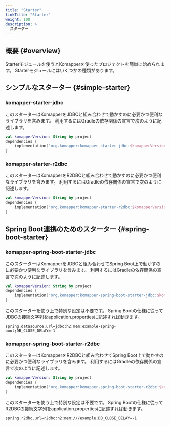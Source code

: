 ```yaml
---
title: "Starter"
linkTitle: "Starter"
weight: 100
description: >
  スターター
---
```


## 概要 {#overview}

Starterモジュールを使うとKomapperを使ったプロジェクトを簡単に始められます。
Starterモジュールにはいくつかの種類があります。

## シンプルなスターター {#simple-starter}

### komapper-starter-jdbc

このスターターはKomapperをJDBCと組み合わせて動かすのに必要かつ便利なライブラリを含みます。
利用するにはGradleの依存関係の宣言で次のように記述します。

```kotlin
val komapperVersion: String by project
dependencies {
    implementation("org.komapper:komapper-starter-jdbc:$komapperVersion")
}
```

### komapper-starter-r2dbc

このスターターはKomapperをR2DBCと組み合わせて動かすのに必要かつ便利なライブラリを含みます。
利用するにはGradleの依存関係の宣言で次のように記述します。

```kotlin
val komapperVersion: String by project
dependencies {
    implementation("org.komapper:komapper-starter-r2dbc:$komapperVersion")
}
```

## Spring Boot連携のためのスターター {#spring-boot-starter}

### komapper-spring-boot-starter-jdbc

このスターターはKomapperをJDBCと組み合わせてSpring Boot上で動かすのに必要かつ便利なライブラリを含みます。
利用するにはGradleの依存関係の宣言で次のように記述します。

```kotlin
val komapperVersion: String by project
dependencies {
    implementation("org.komapper:komapper-spring-boot-starter-jdbc:$komapperVersion")
}
```

このスターターを使う上で特別な設定は不要です。
Spring Bootの仕様に従ってJDBCの接続文字列をapplication.propertiesに記述すれば動きます。

```
spring.datasource.url=jdbc:h2:mem:example-spring-boot;DB_CLOSE_DELAY=-1
```

### komapper-spring-boot-starter-r2dbc

このスターターはKomapperをR2DBCと組み合わせてSpring Boot上で動かすのに必要かつ便利なライブラリを含みます。
利用するにはGradleの依存関係の宣言で次のように記述します。

```kotlin
val komapperVersion: String by project
dependencies {
    implementation("org.komapper:komapper-spring-boot-starter-r2dbc:$komapperVersion")
}
```

このスターターを使う上で特別な設定は不要です。
Spring Bootの仕様に従ってR2DBCの接続文字列をapplication.propertiesに記述すれば動きます。

```
spring.r2dbc.url=r2dbc:h2:mem:///example;DB_CLOSE_DELAY=-1
```
